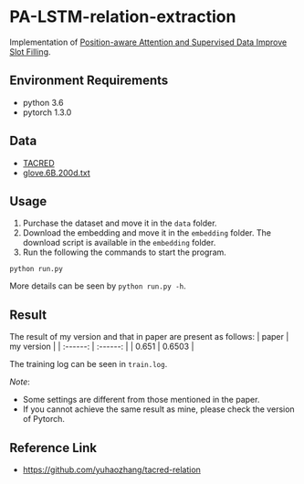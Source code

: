 # PA-LSTM-relation-extraction
Implementation of [Position-aware Attention and Supervised Data Improve Slot Filling](https://www.aclweb.org/anthology/D17-1004.pdf).

## Environment Requirements
* python 3.6
* pytorch 1.3.0

## Data
* [TACRED](https://catalog.ldc.upenn.edu/LDC2018T24)
* [glove.6B.200d.txt](https://nlp.stanford.edu/projects/glove/)

## Usage
1. Purchase the dataset and move it in the `data` folder.
2. Download the embedding and move it in the `embedding` folder. The download script is available in the `embedding` folder.
3. Run the following the commands to start the program.
```shell
python run.py
```
More details can be seen by `python run.py -h`.

## Result
The result of my version and that in paper are present as follows:
| paper | my version |
| :------: | :------: |
| 0.651 | 0.6503 |

The training log can be seen in `train.log`.

*Note*:
* Some settings are different from those mentioned in the paper.
* If you cannot achieve the same result as mine, please check the version of Pytorch.

## Reference Link
* https://github.com/yuhaozhang/tacred-relation
